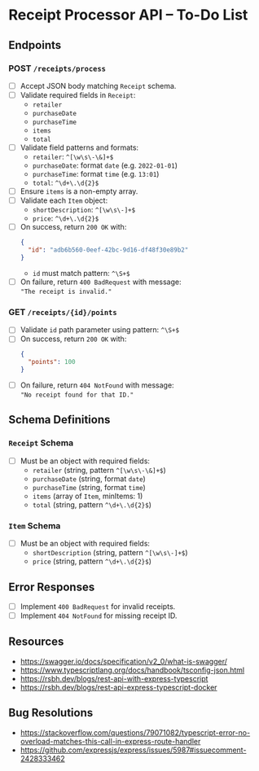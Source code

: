 # Receipt Processor API – To-Do List

## Endpoints

### POST `/receipts/process`
- [ ] Accept JSON body matching `Receipt` schema.
- [ ] Validate required fields in `Receipt`:
  - `retailer`
  - `purchaseDate`
  - `purchaseTime`
  - `items`
  - `total`
- [ ] Validate field patterns and formats:
  - `retailer`: `^[\w\s\-\&]+$`
  - `purchaseDate`: format `date` (e.g. `2022-01-01`)
  - `purchaseTime`: format `time` (e.g. `13:01`)
  - `total`: `^\d+\.\d{2}$`
- [ ] Ensure `items` is a non-empty array.
- [ ] Validate each `Item` object:
  - `shortDescription`: `^[\w\s\-]+$`
  - `price`: `^\d+\.\d{2}$`
- [ ] On success, return `200 OK` with:
  ```json
  {
    "id": "adb6b560-0eef-42bc-9d16-df48f30e89b2"
  }
  ```
  - `id` must match pattern: `^\S+$`
- [ ] On failure, return `400 BadRequest` with message:  
  `"The receipt is invalid."`  

### GET `/receipts/{id}/points`
- [ ] Validate `id` path parameter using pattern: `^\S+$`
- [ ] On success, return `200 OK` with:
  ```json
  {
    "points": 100
  }
  ```
- [ ] On failure, return `404 NotFound` with message:  
  `"No receipt found for that ID."`

## Schema Definitions

### `Receipt` Schema
- [ ] Must be an object with required fields:
  - `retailer` (string, pattern `^[\w\s\-\&]+$`)
  - `purchaseDate` (string, format `date`)
  - `purchaseTime` (string, format `time`)
  - `items` (array of `Item`, minItems: 1)
  - `total` (string, pattern `^\d+\.\d{2}$`)

### `Item` Schema
- [ ] Must be an object with required fields:
  - `shortDescription` (string, pattern `^[\w\s\-]+$`)
  - `price` (string, pattern `^\d+\.\d{2}$`)

## Error Responses

- [ ] Implement `400 BadRequest` for invalid receipts.
- [ ] Implement `404 NotFound` for missing receipt ID.

## Resources
- https://swagger.io/docs/specification/v2_0/what-is-swagger/
- https://www.typescriptlang.org/docs/handbook/tsconfig-json.html
- https://rsbh.dev/blogs/rest-api-with-express-typescript
- https://rsbh.dev/blogs/rest-api-express-typescript-docker

## Bug Resolutions
- https://stackoverflow.com/questions/79071082/typescript-error-no-overload-matches-this-call-in-express-route-handler
- https://github.com/expressjs/express/issues/5987#issuecomment-2428333462
